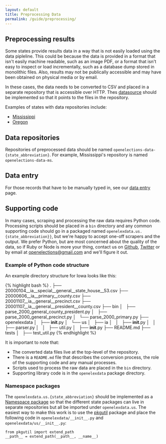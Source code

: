```yaml
---
layout: default
title: Preprocessing Data
permalink: /guide/preprocessing/
---
```


## Preprocessing results

Some states provide results data in a way that is not easily loaded using the data pipleline.  This could be because the data is provided in a format that isn't easily machine readable, such as an image PDF, or a format that isn't easy to inspect or load incrementally, such as a database dump stored in monolithic files.  Also, results may not be publically accessible and may have been obtained on physical media or by email.

In these cases, the data needs to be converted to CSV and placed in a separate repository that is accessible over HTTP.  Thes [datasource](/guide/#datasource) should be implemented so that it points to the files in the repository.

Examples of states with data repositories include:

* [Mississippi](http://github.com/openelections/openelections-data-ms)
* [Oregon](http://github.com/openelections/openelections-data-or)

## Data repositories

Repositories of preprocessed data should be named ``openelections-data-{state_abbreviation}``.  For example, Mississippi's repository is named ``openelections-data-ms``.

## Data entry

For those records that have to be manually typed in, see our [data entry](http://docs.openelections.net/data-entry/) page.

## Supporting code

In many cases, scraping and processing the raw data requires Python code.  Processing scripts should be placed in a ``bin`` directory and any common supporting code should go in a packaged named ``openelexdata.us.{state_abbreviation}}``, but we're happy to accept one-off scrapers and the output. We prefer Python, but are most concerned about the quality of the data, so if Ruby or Node is more your thing, contact us on [Github](https://github.com/openelections), [Twitter](https://twitter.com/openelex) or by email at openelections@gmail.com and we'll figure it out.

### Example of Python code structure

An example directory structure for Iowa looks like this:

{% highlight bash %}
.
├── 20000104__ia__special__general__state_house__53.csv
├── 20000606__ia__primary__county.csv
├── 20001107__ia__general__precinct.csv
├── 20001107__ia__general__president__county.csv
├── bin
│   ├── parse_2000_general_county_president.py
│   ├── parse_2000_general_precinct.py
│   └── parse_2000_primary.py
├── openelexdata
│   ├── __init__.py
│   └── us
│       ├── ia
│       │   ├── __init__.py
│       │   ├── parser.py
│       │   ├── util.py
│       ├── __init__.py
├── README.md
├── tests
│   ├── test_util.py
{% endhighlight %}

It is important to note that:

* The converted data files live at the top-level of the repository.
* There is a ``README.md`` file that describes the conversion process, the role of the supporting code and any manual processes.
* Scripts used to process the raw data are placed in the ``bin`` directory.
* Supporting library code is in the ``openelexdata`` package directory.

### Namespace packages

The ``openelexdata.us.{state_abbreviation}`` should be implemented as a [Namespace package](http://legacy.python.org/dev/peps/pep-0420/) so that the different state packages can live in separate repositories but all be imported under ``openelexdata.us``.  The easiest way to make this work is to use the [pkgutil](https://docs.python.org/2/library/pkgutil.html) package and place the following code in ``openelexdata/__init__.py`` and ``openelexdata/us/__init__.py``:

```
from pkgutil import extend_path
__path__ = extend_path(__path__, __name__)
```
